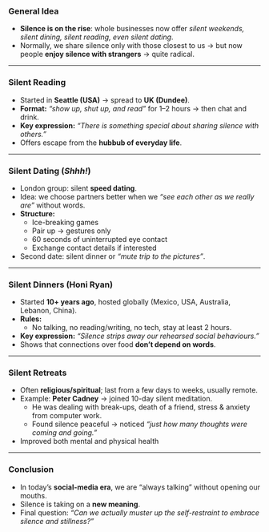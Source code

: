 ### General Idea

- **Silence is on the rise**: whole businesses now offer _silent weekends, silent dining, silent reading, even silent dating_.
- Normally, we share silence only with those closest to us → but now people **enjoy silence with strangers** → quite radical.

---

### Silent Reading

- Started in **Seattle (USA)** → spread to **UK (Dundee)**.
- **Format:** _“show up, shut up, and read”_ for 1–2 hours → then chat and drink.
- **Key expression:** _“There is something special about sharing silence with others.”_
- Offers escape from the **hubbub of everyday life**.

---

### Silent Dating (_Shhh!_)

- London group: silent **speed dating**.
- Idea: we choose partners better when we _“see each other as we really are”_ without words.
- **Structure:**
    - Ice-breaking games
    - Pair up → gestures only
    - 60 seconds of uninterrupted eye contact
    - Exchange contact details if interested
- Second date: silent dinner or _“mute trip to the pictures”_.

---

### Silent Dinners (Honi Ryan)

- Started **10+ years ago**, hosted globally (Mexico, USA, Australia, Lebanon, China).
- **Rules:**
    - No talking, no reading/writing, no tech, stay at least 2 hours.
- **Key expression:** _“Silence strips away our rehearsed social behaviours.”_
- Shows that connections over food **don’t depend on words**.

---

### Silent Retreats

- Often **religious/spiritual**; last from a few days to weeks, usually remote.
- Example: **Peter Cadney** → joined 10-day silent meditation.
    - He was dealing with break-ups, death of a friend, stress & anxiety from computer work.
    - Found silence peaceful → noticed _“just how many thoughts were coming and going.”_
- Improved both mental and physical health

---

### Conclusion

- In today’s **social-media era**, we are “always talking” without opening our mouths.
- Silence is taking on a **new meaning**.
- Final question: _“Can we actually muster up the self-restraint to embrace silence and stillness?”_